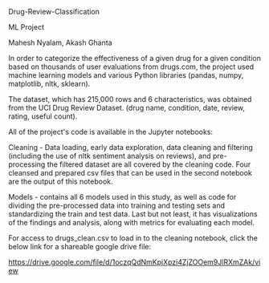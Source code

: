 Drug-Review-Classification

ML Project 

Mahesh Nyalam, Akash Ghanta

In order to categorize the effectiveness of a given drug for a given condition based on thousands of user evaluations from drugs.com, the project used machine learning models and various Python libraries (pandas, numpy, matplotlib, nltk, sklearn).

The dataset, which has 215,000 rows and 6 characteristics, was obtained from the UCI Drug Review Dataset. (drug name, condition, date, review, rating, useful count).

All of the project's code is available in the Jupyter notebooks:

Cleaning - Data loading, early data exploration, data cleaning and filtering (including the use of nltk sentiment analysis on reviews), and pre-processing the filtered dataset are all covered by the cleaning code. Four cleansed and prepared csv files that can be used in the second notebook are the output of this notebook.

Models - contains all 6 models used in this study, as well as code for dividing the pre-processed data into training and testing sets and standardizing the train and test data. Last but not least, it has visualizations of the findings and analysis, along with metrics for evaluating each model.

For access to drugs_clean.csv to load in to the cleaning notebook, click the below link for a shareable google drive file:

https://drive.google.com/file/d/1oczqQdNmKpjXpzi4ZjZOOem9JlRXmZAk/view